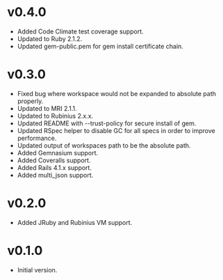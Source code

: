 # v0.4.0

* Added Code Climate test coverage support.
* Updated to Ruby 2.1.2.
* Updated gem-public.pem for gem install certificate chain.

# v0.3.0

* Fixed bug where workspace would not be expanded to absolute path properly.
* Updated to MRI 2.1.1.
* Updated to Rubinius 2.x.x.
* Updated README with --trust-policy for secure install of gem.
* Updated RSpec helper to disable GC for all specs in order to improve performance.
* Updated output of workspaces path to be the absolute path.
* Added Gemnasium support.
* Added Coveralls support.
* Added Rails 4.1.x support.
* Added multi_json support.

# v0.2.0

* Added JRuby and Rubinius VM support.

# v0.1.0

* Initial version.
